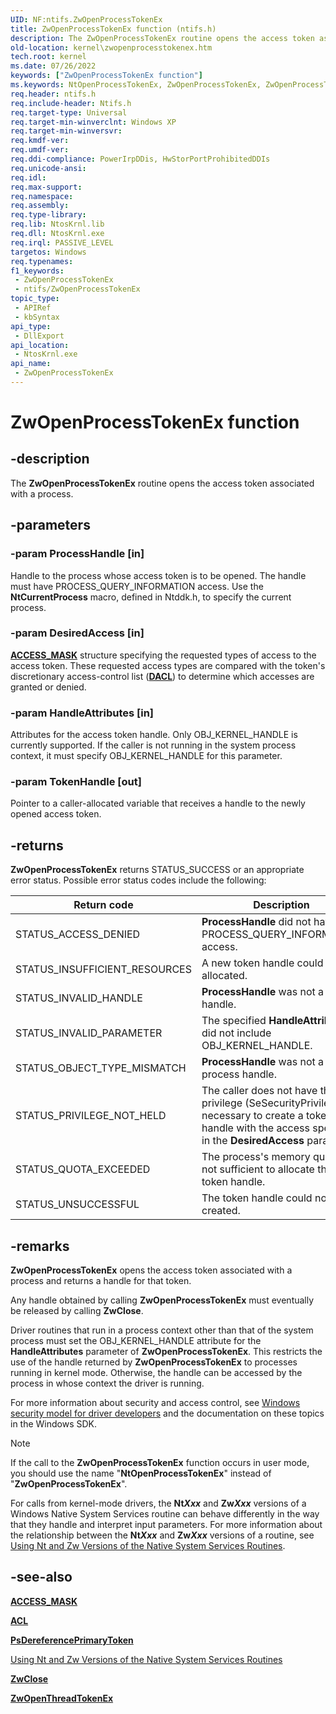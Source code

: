```yaml
---
UID: NF:ntifs.ZwOpenProcessTokenEx
title: ZwOpenProcessTokenEx function (ntifs.h)
description: The ZwOpenProcessTokenEx routine opens the access token associated with a process.
old-location: kernel\zwopenprocesstokenex.htm
tech.root: kernel
ms.date: 07/26/2022
keywords: ["ZwOpenProcessTokenEx function"]
ms.keywords: NtOpenProcessTokenEx, ZwOpenProcessTokenEx, ZwOpenProcessTokenEx routine [Kernel-Mode Driver Architecture], k111_ab983257-9c27-4f73-af7c-d903de3a33d3.xml, kernel.zwopenprocesstokenex, ntifs/NtOpenProcessTokenEx, ntifs/ZwOpenProcessTokenEx
req.header: ntifs.h
req.include-header: Ntifs.h
req.target-type: Universal
req.target-min-winverclnt: Windows XP
req.target-min-winversvr: 
req.kmdf-ver: 
req.umdf-ver: 
req.ddi-compliance: PowerIrpDDis, HwStorPortProhibitedDDIs
req.unicode-ansi: 
req.idl: 
req.max-support: 
req.namespace: 
req.assembly: 
req.type-library: 
req.lib: NtosKrnl.lib
req.dll: NtosKrnl.exe
req.irql: PASSIVE_LEVEL
targetos: Windows
req.typenames: 
f1_keywords:
 - ZwOpenProcessTokenEx
 - ntifs/ZwOpenProcessTokenEx
topic_type:
 - APIRef
 - kbSyntax
api_type:
 - DllExport
api_location:
 - NtosKrnl.exe
api_name:
 - ZwOpenProcessTokenEx
---
```


# ZwOpenProcessTokenEx function

## -description

The **ZwOpenProcessTokenEx** routine opens the access token associated with a process.

## -parameters

### -param ProcessHandle [in]

Handle to the process whose access token is to be opened. The handle must have PROCESS_QUERY_INFORMATION access. Use the **NtCurrentProcess** macro, defined in Ntddk.h, to specify the current process.

### -param DesiredAccess [in]

[**ACCESS_MASK**](/windows-hardware/drivers/kernel/access-mask) structure specifying the requested types of access to the access token. These requested access types are compared with the token's discretionary access-control list ([**DACL**](../wdm/ns-wdm-_acl.md)) to determine which accesses are granted or denied.

### -param HandleAttributes [in]

Attributes for the access token handle. Only OBJ_KERNEL_HANDLE is currently supported. If the caller is not running in the system process context, it must specify OBJ_KERNEL_HANDLE for this parameter.

### -param TokenHandle [out]

Pointer to a caller-allocated variable that receives a handle to the newly opened access token.

## -returns

**ZwOpenProcessTokenEx** returns STATUS_SUCCESS or an appropriate error status. Possible error status codes include the following:

| Return code | Description |
| ----------- | ----------- |
| STATUS_ACCESS_DENIED | **ProcessHandle** did not have PROCESS_QUERY_INFORMATION access. |
| STATUS_INSUFFICIENT_RESOURCES | A new token handle could not be allocated. |
| STATUS_INVALID_HANDLE | **ProcessHandle** was not a valid handle. |
| STATUS_INVALID_PARAMETER | The specified **HandleAttributes** did not include OBJ_KERNEL_HANDLE. |
| STATUS_OBJECT_TYPE_MISMATCH | **ProcessHandle** was not a process handle. |
| STATUS_PRIVILEGE_NOT_HELD | The caller does not have the privilege (SeSecurityPrivilege) necessary to create a token handle with the access specified in the **DesiredAccess** parameter. |
| STATUS_QUOTA_EXCEEDED | The process's memory quota is not sufficient to allocate the token handle. |
| STATUS_UNSUCCESSFUL | The token handle could not be created. |

## -remarks

**ZwOpenProcessTokenEx** opens the access token associated with a process and returns a handle for that token.

Any handle obtained by calling **ZwOpenProcessTokenEx** must eventually be released by calling **ZwClose**.

Driver routines that run in a process context other than that of the system process must set the OBJ_KERNEL_HANDLE attribute for the **HandleAttributes** parameter of **ZwOpenProcessTokenEx**. This restricts the use of the handle returned by **ZwOpenProcessTokenEx** to processes running in kernel mode. Otherwise, the handle can be accessed by the process in whose context the driver is running.

For more information about security and access control, see [Windows security model for driver developers](/windows-hardware/drivers/driversecurity/windows-security-model) and the documentation on these topics in the Windows SDK.

> [!NOTE]
> If the call to the **ZwOpenProcessTokenEx** function occurs in user mode, you should use the name "**NtOpenProcessTokenEx**" instead of "**ZwOpenProcessTokenEx**".

For calls from kernel-mode drivers, the **Nt*Xxx*** and **Zw*Xxx*** versions of a Windows Native System Services routine can behave differently in the way that they handle and interpret input parameters. For more information about the relationship between the **Nt*Xxx*** and **Zw*Xxx*** versions of a routine, see [Using Nt and Zw Versions of the Native System Services Routines](/windows-hardware/drivers/kernel/using-nt-and-zw-versions-of-the-native-system-services-routines).

## -see-also

[**ACCESS_MASK**](/windows-hardware/drivers/kernel/access-mask)

[**ACL**](../wdm/ns-wdm-_acl.md)

[**PsDereferencePrimaryToken**](nf-ntifs-psdereferenceprimarytoken.md)

[Using Nt and Zw Versions of the Native System Services Routines](/windows-hardware/drivers/kernel/using-nt-and-zw-versions-of-the-native-system-services-routines)

[**ZwClose**](../wdm/nf-wdm-zwclose.md)

[**ZwOpenThreadTokenEx**](nf-ntifs-zwopenthreadtokenex.md)

